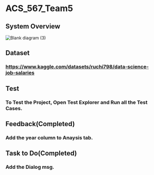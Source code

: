 # ACS_567_Team5

## System Overview
![Blank diagram (3)](https://user-images.githubusercontent.com/122643906/221713790-101edc84-3c43-47c4-9e8f-7349c0481a2b.png)


## Dataset
### https://www.kaggle.com/datasets/ruchi798/data-science-job-salaries

## Test
### To Test the Project, Open Test Explorer and Run all the Test Cases.

## Feedback(Completed)
### Add the year column to Anaysis tab.

## Task to Do(Completed)
### Add the Dialog msg.
